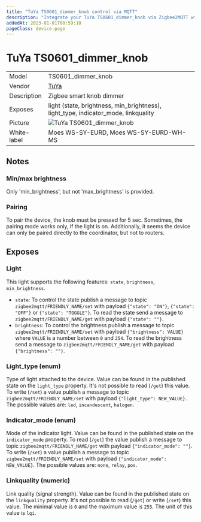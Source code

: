```yaml
---
title: "TuYa TS0601_dimmer_knob control via MQTT"
description: "Integrate your TuYa TS0601_dimmer_knob via Zigbee2MQTT with whatever smart home infrastructure you are using without the vendor's bridge or gateway."
addedAt: 2023-01-01T08:59:10
pageClass: device-page
---
```


<!-- !!!! -->
<!-- ATTENTION: This file is auto-generated through docgen! -->
<!-- You can only edit the "Notes"-Section between the two comment lines "Notes BEGIN" and "Notes END". -->
<!-- Do not use h1 or h2 heading within "## Notes"-Section. -->
<!-- !!!! -->

# TuYa TS0601_dimmer_knob

|     |     |
|-----|-----|
| Model | TS0601_dimmer_knob  |
| Vendor  | [TuYa](/supported-devices/#v=TuYa)  |
| Description | Zigbee smart knob dimmer |
| Exposes | light (state, brightness, min_brightness), light_type, indicator_mode, linkquality |
| Picture | ![TuYa TS0601_dimmer_knob](https://www.zigbee2mqtt.io/images/devices/TS0601_dimmer_knob.jpg) |
| White-label | Moes WS-SY-EURD, Moes WS-SY-EURD-WH-MS |


<!-- Notes BEGIN: You can edit here. Add "## Notes" headline if not already present. -->
## Notes

### Min/max brightness
Only 'min_brightness', but not 'max_brightness' is provided.

### Pairing
To pair the device, the knob must be pressed for 5 sec. Sometimes, the pairing mode works only, if the light is on. Additionally, it seems the device can only be paired directly to the coordinator, but not to routers.
<!-- Notes END: Do not edit below this line -->




## Exposes

### Light 
This light supports the following features: `state`, `brightness`, `min_brightness`.
- `state`: To control the state publish a message to topic `zigbee2mqtt/FRIENDLY_NAME/set` with payload `{"state": "ON"}`, `{"state": "OFF"}` or `{"state": "TOGGLE"}`. To read the state send a message to `zigbee2mqtt/FRIENDLY_NAME/get` with payload `{"state": ""}`.
- `brightness`: To control the brightness publish a message to topic `zigbee2mqtt/FRIENDLY_NAME/set` with payload `{"brightness": VALUE}` where `VALUE` is a number between `0` and `254`. To read the brightness send a message to `zigbee2mqtt/FRIENDLY_NAME/get` with payload `{"brightness": ""}`.

### Light_type (enum)
Type of light attached to the device.
Value can be found in the published state on the `light_type` property.
It's not possible to read (`/get`) this value.
To write (`/set`) a value publish a message to topic `zigbee2mqtt/FRIENDLY_NAME/set` with payload `{"light_type": NEW_VALUE}`.
The possible values are: `led`, `incandescent`, `halogen`.

### Indicator_mode (enum)
Mode of the indicator light.
Value can be found in the published state on the `indicator_mode` property.
To read (`/get`) the value publish a message to topic `zigbee2mqtt/FRIENDLY_NAME/get` with payload `{"indicator_mode": ""}`.
To write (`/set`) a value publish a message to topic `zigbee2mqtt/FRIENDLY_NAME/set` with payload `{"indicator_mode": NEW_VALUE}`.
The possible values are: `none`, `relay`, `pos`.

### Linkquality (numeric)
Link quality (signal strength).
Value can be found in the published state on the `linkquality` property.
It's not possible to read (`/get`) or write (`/set`) this value.
The minimal value is `0` and the maximum value is `255`.
The unit of this value is `lqi`.

